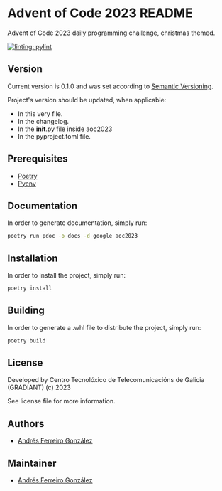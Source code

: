 # Advent of Code 2023 README

Advent of Code 2023 daily programming challenge, christmas themed.

[![linting: pylint](https://img.shields.io/badge/linting-pylint-yellowgreen)](https://github.com/pylint-dev/pylint)

## Version

Current version is 0.1.0 and was set according to [Semantic Versioning](https://semver.org/spec/v2.0.0.html).

Project's version should be updated, when applicable:

- In this very file.
- In the changelog.
- In the __init__.py file inside aoc2023
- In the pyproject.toml file.

## Prerequisites

- [Poetry](https://github.com/python-poetry/poetry)
- [Pyenv](https://github.com/pyenv/pyenv)

## Documentation

In order to generate documentation, simply run:

```bash
poetry run pdoc -o docs -d google aoc2023
```

## Installation

In order to install the project, simply run:

```bash
poetry install
```

## Building

In order to generate a .whl file to distribute the project, simply run:

```bash
poetry build
```

## License

Developed by Centro Tecnolóxico de Telecomunicacións de Galicia (GRADIANT) (c) 2023

See license file for more information.

## Authors

- [Andrés Ferreiro González](andresoferreiro@gmail.com)

## Maintainer

- [Andrés Ferreiro González](andresoferreiro@gmail.com)
